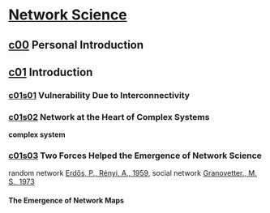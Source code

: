 <!--
Filename: 	note.md
Project: 	/Users/shume/Developer/NetworkScience
Author: 	shumez <https://github.com/shumez>
Created: 	2019-02-12 08:46:1
Modified: 	2019-02-12 20:08:37
-----
Copyright (c) 2019 shumez
-->

# [Network Science]



## [c00] Personal Introduction

## [c01] Introduction

### [c01s01] Vulnerability Due to Interconnectivity

### [c01s02] Network at the Heart of Complex Systems

**complex system**

### [c01s03] Two Forces Helped the Emergence of Network Science

random network [Erdős, P., Rényi, A., 1959], social network [Granovetter., M. S., 1973] 


#### The Emergence of Network Maps



[Network Science]: http://networksciencebook.com/ "Albert-László Barabási, Network Science"

[c00]: http://networksciencebook.com/chapter/0


[c01]: http://networksciencebook.com/chapter/1 "Introduction"

[c01s01]: http://networksciencebook.com/chapter/1#vulnerability "Vulnerability Due to Interconnectivity"

[c01s02]: http://networksciencebook.com/chapter/1#networks "Network at the Heart of Complex Systems"

[c01s03]: http://networksciencebook.com/chapter/1#forces-helped "Two Forces Helped the Emergence of Network Science"

[Erdős, P., Rényi, A., 1959]: https://users.renyi.hu/~p_erdos/1959-11.pdf "P. Erdős and A. Rényi. On random graphs. Publicationes Mathematicae, 6: 290, 1959."

[Granovetter., M. S., 1973]: https://www.cs.cmu.edu/~jure/pub/papers/granovetter73ties.pdf "M. S. Granovetter. The strength of weak ties. American Journal of Sociology, 78: 1360, 1973."